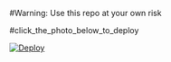 #Warning: Use this repo at your own risk

#click_the_photo_below_to_deploy

[![Deploy](https://telegra.ph/file/b46b350049df3a5a11d12.jpg)](https://heroku.com/deploy)
